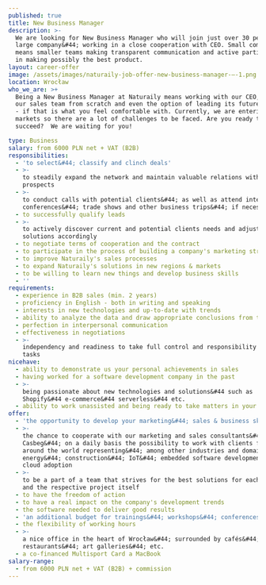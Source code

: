 ```yaml
---
published: true
title: New Business Manager
description: >-
  We are looking for New Business Manager who will join just over 30 people
  large company&#44; working in a close cooperation with CEO. Small company
  means smaller teams making transparent communication and active participation
  in making possibly the best product.
layout: career-offer
image: /assets/images/naturaily-job-offer-new-business-manager-–-1.png
location: Wrocław
who_we_are: >+
  Being a New Business Manager at Naturaily means working with our CEO, building
  our sales team from scratch and even the option of leading its future members
  - if that is what you feel comfortable with. Currently, we are entering new
  markets so there are a lot of challenges to be faced. Are you ready to help us
  succeed?  We are waiting for you!

type: Business
salary: from 6000 PLN net + VAT (B2B)
responsibilities:
  - 'to select&#44; classify and clinch deals'
  - >-
    to steadily expand the network and maintain valuable relations with
    prospects
  - >-
    to conduct calls with potential clients&#44; as well as attend international
    conferences&#44; trade shows and other business trips&#44; if necessary
  - to successfully qualify leads
  - >-
    to actively discover current and potential clients needs and adjust
    solutions accordingly
  - to negotiate terms of cooperation and the contract
  - to participate in the process of building a company's marketing strategy
  - to improve Naturaily's sales processes
  - to expand Naturaily's solutions in new regions & markets
  - to be willing to learn new things and develop business skills
  - ''
requirements:
  - experience in B2B sales (min. 2 years)
  - proficiency in English - both in writing and speaking
  - interests in new technologies and up-to-date with trends
  - ability to analyze the data and draw appropriate conclusions from them
  - perfection in interpersonal communication
  - effectiveness in negotiations
  - >-
    independency and readiness to take full control and responsibility over your
    tasks
nicehave:
  - ability to demonstrate us your personal achievements in sales
  - having worked for a software development company in the past
  - >-
    being passionate about new technologies and solutions&#44 such as
    Shopify&#44 e-commerce&#44 serverless&#44 etc.
  - ability to work unassisted and being ready to take matters in your hands
offer:
  - 'the opportunity to develop your marketing&#44; sales & business skills'
  - >-
    the chance to cooperate with our marketing and sales consultants&#44;
    Casbeg&#44; on a daily basis the possibility to work with clients from
    around the world representing&#44; among other industries and domains:
    energy&#44; construction&#44; IoT&#44; embedded software development&#44;
    cloud adoption
  - >-
    to be a part of a team that strives for the best solutions for each client
    and the respective project itself
  - to have the freedom of action
  - to have a real impact on the company's development trends
  - the software needed to deliver good results
  - 'an additional budget for trainings&#44; workshops&#44; conferences&#44; etc.'
  - the flexibility of working hours
  - >-
    a nice office in the heart of Wrocław&#44; surrounded by cafés&#44;
    restaurants&#44; art galleries&#44; etc.
  - a co-financed Multisport Card a MacBook
salary-range:
  - from 6000 PLN net + VAT (B2B) + commission
---
```


